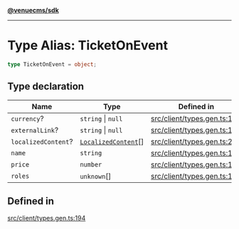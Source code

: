 [**@venuecms/sdk**](../Index.md)

***

# Type Alias: TicketOnEvent

```ts
type TicketOnEvent = object;
```

## Type declaration

| Name | Type | Defined in |
| ------ | ------ | ------ |
| `currency`? | `string` \| `null` | [src/client/types.gen.ts:198](https://github.com/venuecms/sdk/blob/c07c18831cf33fafb3b37826410f2b30773eb6c2/src/client/types.gen.ts#L198) |
| `externalLink`? | `string` \| `null` | [src/client/types.gen.ts:197](https://github.com/venuecms/sdk/blob/c07c18831cf33fafb3b37826410f2b30773eb6c2/src/client/types.gen.ts#L197) |
| `localizedContent`? | [`LocalizedContent`](LocalizedContent.md)[] | [src/client/types.gen.ts:200](https://github.com/venuecms/sdk/blob/c07c18831cf33fafb3b37826410f2b30773eb6c2/src/client/types.gen.ts#L200) |
| `name` | `string` | [src/client/types.gen.ts:195](https://github.com/venuecms/sdk/blob/c07c18831cf33fafb3b37826410f2b30773eb6c2/src/client/types.gen.ts#L195) |
| `price` | `number` | [src/client/types.gen.ts:196](https://github.com/venuecms/sdk/blob/c07c18831cf33fafb3b37826410f2b30773eb6c2/src/client/types.gen.ts#L196) |
| `roles` | `unknown`[] | [src/client/types.gen.ts:199](https://github.com/venuecms/sdk/blob/c07c18831cf33fafb3b37826410f2b30773eb6c2/src/client/types.gen.ts#L199) |

## Defined in

[src/client/types.gen.ts:194](https://github.com/venuecms/sdk/blob/c07c18831cf33fafb3b37826410f2b30773eb6c2/src/client/types.gen.ts#L194)
